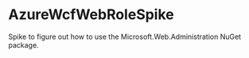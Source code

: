 AzureWcfWebRoleSpike
====================

Spike to figure out how to use the Microsoft.Web.Administration NuGet package.
